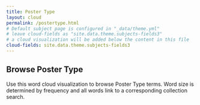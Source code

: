 ```yaml
---
title: Poster Type
layout: cloud
permalink: /postertype.html
# Default subject page is configured in "_data/theme.yml"
# leave cloud-fields as "site.data.theme.subjects-fields3"
# a cloud visualization will be added below the content in this file
cloud-fields: site.data.theme.subjects-fields3
---
```


## Browse Poster Type

Use this word cloud visualization to browse Poster Type terms.
Word size is determined by frequency and all words link to a corresponding collection search.
